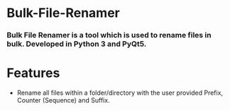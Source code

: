 # Bulk-File-Renamer
  ### Bulk File Renamer is a tool which is used to rename files in bulk. Developed in Python 3 and PyQt5.

# Features
  - Rename all files within a folder/directory with the user provided Prefix, Counter (Sequence) and Suffix.
